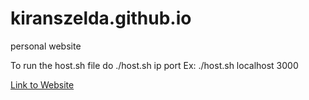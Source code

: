 # kiranszelda.github.io

personal website

To run the host.sh file do ./host.sh ip port
Ex: ./host.sh localhost 3000

[Link to Website](https://kiranszelda.github.io)
